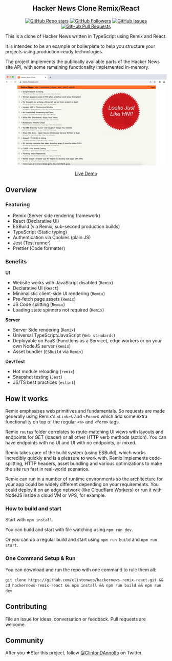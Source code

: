 <h2 align="center">Hacker News Clone Remix/React</h2>

<p align="center">
  <a href="https://github.com/clintonwoo/hackernews-remix-react/stargazers"><img alt="GitHub Repo stars" src="https://img.shields.io/github/stars/clintonwoo/hackernews-remix-react?style=social"></a> 
  <a href="https://github.com/clintonwoo/"><img alt="GitHub Followers" src="https://img.shields.io/github/followers/clintonwoo.svg?style=social&label=Follow"></a> 
  <a href="https://github.com/clintonwoo/hackernews-remix-react/issues"><img alt="GitHub Issues" src="https://img.shields.io/github/issues/clintonwoo/hackernews-remix-react.svg"></a> 
  <a href="https://github.com/clintonwoo/hackernews-remix-react/pulls"><img alt="GitHub Pull Requests" src="https://img.shields.io/github/issues-pr-raw/clintonwoo/hackernews-remix-react.svg"></a>
</p>

This is a clone of Hacker News written in TypeScript using Remix and React.

It is intended to be an example or boilerplate to help you structure your projects using production-ready technologies.

The project implements the publically available parts of the Hacker News site API, with some remaining functionality implemented in-memory.

<p align="center" margin-bottom="0">
  <a href="https://remix.hnclone.win" target="_blank">
    <img alt="Hacker News Clone Demo" width="600" height="auto" src="docs/hn-screenshot-seal.webp">
  </a>
</p>
<p align="center">
  <a href="https://remix.hnclone.win">Live Demo</a>
</p>

## Overview

### Featuring

- Remix (Server side rendering framework)
- React (Declarative UI)
- ESBuild (via Remix, sub-second production builds)
- TypeScript (Static typing)
- Authentication via Cookies (plain JS)
- Jest (Test runner)
- Prettier (Code formatter)

### Benefits

**UI**

- Website works with JavaScript disabled (`Remix`)
- Declarative UI (`React`)
- Minimalistic client-side UI rendering (`Remix`)
- Pre-fetch page assets (`Remix`)
- JS Code splitting (`Remix`)
- Loading state spinners not required (`Remix`)

**Server**

- Server Side rendering (`Remix`)
- Universal TypeScript/JavaScript (`Web standards`)
- Deployable on FaaS (Functions as a Service), edge workers or on your own NodeJS server (`Remix`)
- Asset bundler (`ESBuild` via `Remix`)

**Dev/Test**

- Hot module reloading (`remix`)
- Snapshot testing (`Jest`)
- JS/TS best practices (`eslint`)

## How it works

Remix emphasises web primitives and fundamentals. So requests are made generally using Remix's `<Link>`s and `<Form>`s which add some extra functionality on top of the regular `<a>` and `<form>` tags.

Remix `routes` folder correlates to route-matching UI views with layouts and endpoints for GET (loader) or all other HTTP verb methods (action). You can have endpoints with no UI and UI with no endpoints, or mixed.

Remix takes care of the build system (using ESBuild), which works incredibly quickly and is a pleasure to work with. Remix implements code-splitting, HTTP headers, asset bundling and various optimizations to make the site run fast in real-world scenarios.

Remix can run in a number of runtime environments so the architecture for your app could be widely different depending on your requirements. You could deploy it on an edge network (like Cloudflare Workers) or run it with NodeJS inside a cloud VM or VPS, for example.

### How to build and start

Start with `npm install`.

You can build and start with file watching using `npm run dev`.

Or you can do a regular build and start using `npm run build` and `npm run start`.

### One Command Setup & Run

You can download and run the repo with one command to rule them all:

`git clone https://github.com/clintonwoo/hackernews-remix-react.git && cd hackernews-remix-react && npm install && npm run build && npm run dev`

## Contributing

File an issue for ideas, conversation or feedback. Pull requests are welcome.

## Community

After you ★Star this project, follow [@ClintonDAnnolfo](https://twitter.com/clintondannolfo) on Twitter.
